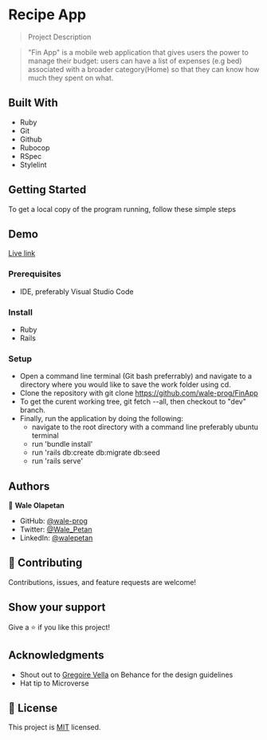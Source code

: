 # Recipe App

> Project Description

> "Fin App" is a mobile web application that gives users the power to manage their budget: users can have a list of expenses (e.g bed) associated with a broader category(Home) so that they can know how much they spent on what.

## Built With
- Ruby
- Git
- Github
- Rubocop
- RSpec
- Stylelint


## Getting Started
To get a local copy of the program running, follow these simple steps
## Demo
[Live link](https://fin-track-app.herokuapp.com/)

### Prerequisites
- IDE, preferably Visual Studio Code

### Install
- Ruby
- Rails

### Setup
- Open a command line terminal (Git bash preferrably) and navigate to a directory where you would like to save the work folder using cd.
- Clone the repository with git clone https://github.com/wale-prog/FinApp
- To get the curent working tree, git fetch --all, then checkout to "dev" branch.
- Finally, run the application by doing the following:
  - navigate to the root directory with a command line preferably ubuntu terminal
  - run 'bundle install'
  - run 'rails db:create db:migrate db:seed
  - run 'rails serve'

## Authors

👤 **Wale Olapetan**

- GitHub: [@wale-prog](https://github.com/wale-prog)
- Twitter: [@Wale_Petan](https://twitter.com/wale_Petan)
- LinkedIn: [@walepetan](https://www.linkedin.com/in/walepetan/)


## 🤝 Contributing

Contributions, issues, and feature requests are welcome!


## Show your support

Give a ⭐️ if you like this project!

## Acknowledgments
- Shout out to [Gregoire Vella](https://www.behance.net/gregoirevella) on Behance for the design guidelines
- Hat tip to Microverse

## 📝 License

This project is [MIT](./LICENSE) licensed.
